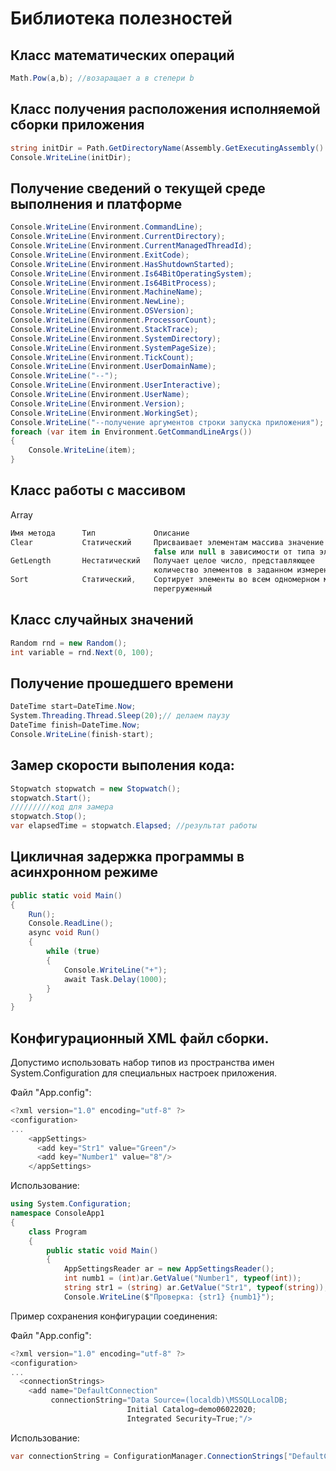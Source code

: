 # Библиотека полезностей

## Класс математических операций
```csharp
Math.Pow(a,b); //возаращает а в степери b
```

## Класс получения расположения исполняемой сборки приложения
```csharp
string initDir = Path.GetDirectoryName(Assembly.GetExecutingAssembly().Location);
Console.WriteLine(initDir);
```

## Получение сведений о текущей среде выполнения и платформе
```csharp
Console.WriteLine(Environment.CommandLine);
Console.WriteLine(Environment.CurrentDirectory);
Console.WriteLine(Environment.CurrentManagedThreadId);
Console.WriteLine(Environment.ExitCode);
Console.WriteLine(Environment.HasShutdownStarted);
Console.WriteLine(Environment.Is64BitOperatingSystem);
Console.WriteLine(Environment.Is64BitProcess);
Console.WriteLine(Environment.MachineName);
Console.WriteLine(Environment.NewLine);
Console.WriteLine(Environment.OSVersion);
Console.WriteLine(Environment.ProcessorCount);
Console.WriteLine(Environment.StackTrace);
Console.WriteLine(Environment.SystemDirectory);
Console.WriteLine(Environment.SystemPageSize);
Console.WriteLine(Environment.TickCount);
Console.WriteLine(Environment.UserDomainName);
Console.WriteLine("--");
Console.WriteLine(Environment.UserInteractive);
Console.WriteLine(Environment.UserName);
Console.WriteLine(Environment.Version);
Console.WriteLine(Environment.WorkingSet);
Console.WriteLine("--получение аргументов строки запуска приложения");
foreach (var item in Environment.GetCommandLineArgs())
{
    Console.WriteLine(item);
}
```


## Класс работы с массивом 
Array
```csharp
Имя метода      Тип             Описание
Clear           Статический     Присваивает элементам массива значение 0,
                                false или null в зависимости от типа элементов
GetLength       Нестатический   Получает целое число, представляющее 
                                количество элементов в заданном измерении              
Sort            Статический,    Сортирует элементы во всем одномерном массиве Array 
                                перегруженный                           
```

## Класс случайных значений
```csharp
Random rnd = new Random();
int variable = rnd.Next(0, 100);
```

## Получение прошедшего времени
```csharp
DateTime start=DateTime.Now;
System.Threading.Thread.Sleep(20);// делаем паузу
DateTime finish=DateTime.Now;
Console.WriteLine(finish-start);
```

## Замер скорости выполения кода:
```csharp
Stopwatch stopwatch = new Stopwatch();
stopwatch.Start();
/////////код для замера
stopwatch.Stop();
var elapsedTime = stopwatch.Elapsed; //результат работы
```

## Цикличная задержка программы в асинхронном режиме
```csharp
public static void Main()
{
    Run();
    Console.ReadLine();
    async void Run()
    {
        while (true)
        {
            Console.WriteLine("+");
            await Task.Delay(1000);
        }
    }
}
```

## Конфигурационный XML файл сборки.
Допустимо использовать набор типов из пространства имен System.Configuration для специальных настроек приложения.

Файл "App.config":
```csharp
<?xml version="1.0" encoding="utf-8" ?>
<configuration>
...
    <appSettings>
      <add key="Str1" value="Green"/>
      <add key="Number1" value="8"/>
    </appSettings>
```
Использование:
```csharp
using System.Configuration;
namespace ConsoleApp1
{
    class Program
    {
        public static void Main()
        {
            AppSettingsReader ar = new AppSettingsReader();
            int numb1 = (int)ar.GetValue("Number1", typeof(int));
            string str1 = (string) ar.GetValue("Str1", typeof(string));
            Console.WriteLine($"Проверка: {str1} {numb1}");
```

Пример сохранения конфигурации соединения:

Файл "App.config":
```csharp
<?xml version="1.0" encoding="utf-8" ?>
<configuration>
...
  <connectionStrings>
    <add name="DefaultConnection" 
         connectionString="Data Source=(localdb)\MSSQLLocalDB;
                          Initial Catalog=demo06022020;
                          Integrated Security=True;"/>
```
Использование:
```csharp
var connectionString = ConfigurationManager.ConnectionStrings["DefaultConnection"].ConnectionString;
```


